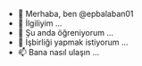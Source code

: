 - 👋 Merhaba, ben @epbalaban01
- 👀 İlgiliyim ...
- 🌱 Şu anda öğreniyorum ...
- 💞️ İşbirliği yapmak istiyorum ...
- 📫 Bana nasıl ulaşın ...

<!---
epbalaban01/epbalaban01, `README.md` (bu dosya) GitHub profilinizde göründüğü için ✨ özel bir ✨ deposudur.
Değişikliklerinize göz atmak için Önizleme bağlantısını tıklayabilirsiniz.
--->
